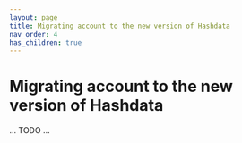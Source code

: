 ```yaml
---
layout: page
title: Migrating account to the new version of Hashdata
nav_order: 4
has_children: true
---
```


# Migrating account to the new version of Hashdata

... TODO ...

